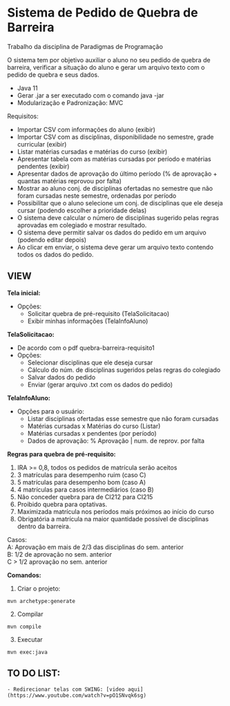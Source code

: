 # Sistema de Pedido de Quebra de Barreira
Trabalho da disciplina de Paradigmas de Programação

O sistema tem por objetivo auxiliar o aluno no seu pedido de quebra de barreira, verificar a situação do
aluno e gerar um arquivo texto com o pedido de quebra e seus dados.

* Java 11
* Gerar .jar a ser executado com o comando java -jar
* Modularização e Padronização: MVC

Requisitos:
- Importar CSV com informações do aluno (exibir)
- Importar CSV com as disciplinas, disponibilidade no semestre, grade curricular (exibir)
- Listar matérias cursadas e matérias do curso (exibir)
- Apresentar tabela com as matérias cursadas por período e matérias pendentes (exibir)
- Apresentar dados de aprovação do último período (% de aprovação + quantas matérias reprovou por falta)
- Mostrar ao aluno conj. de disciplinas ofertadas no semestre que não foram cursadas neste semestre, ordenadas por período
- Possibilitar que o aluno selecione um conj. de disciplinas que ele deseja cursar (podendo escolher a prioridade delas)
- O sistema deve calcular o número de disciplinas sugerido pelas regras aprovadas em colegiado e mostrar resultado.
- O sistema deve permitir salvar os dados do pedido em um arquivo (podendo editar depois)
- Ao clicar em enviar, o sistema deve gerar um arquivo texto contendo todos os dados do pedido.


## VIEW
**Tela inicial:**
- Opções:
    * Solicitar quebra de pré-requisito (TelaSolicitacao)
    * Exibir minhas informações (TelaInfoAluno)

**TelaSolicitacao:**
- De acordo com o pdf quebra-barreira-requisito1
- Opções:
    * Selecionar disciplinas que ele deseja cursar
    * Cálculo do núm. de disciplinas sugeridos pelas regras do colegiado
    * Salvar dados do pedido
    * Enviar (gerar arquivo .txt com os dados do pedido)

**TelaInfoAluno:**
- Opções para o usuário:
    * Listar disciplinas ofertadas esse semestre que não foram cursadas
    * Matérias cursadas x Matérias do curso (Listar)
    * Matérias cursadas x pendentes (por período)
    * Dados de aprovação:
        % Aprovação     |    num. de reprov. por falta


**Regras para quebra de pré-requisito:**
1. IRA >= 0,8, todos os pedidos de matrícula serão aceitos
2. 3 matrículas para desempenho ruim (caso C)
3. 5 matrículas para desempenho bom (caso A)
4. 4 matrículas para casos intermediários (caso B)
5. Não conceder quebra para de CI212 para CI215
6. Proibido quebra para optativas.
7. Maximizada matrícula nos períodos mais próximos ao início do curso
8. Obrigatória a matrícula na maior quantidade possível de disciplinas dentro da barreira.

Casos:  
A: Aprovação em mais de 2/3 das disciplinas do sem. anterior  
B: 1/2 de aprovação no sem. anterior  
C > 1/2 aprovação no sem. anterior  

**Comandos:**

1. Criar o projeto:
```shell
mvn archetype:generate
```

2. Compilar
```shell
mvn compile
```

3. Executar
```shell
mvn exec:java
```

## TO DO LIST:
    - Redirecionar telas com SWING: [video aqui](https://www.youtube.com/watch?v=pO1SNvqk6sg)